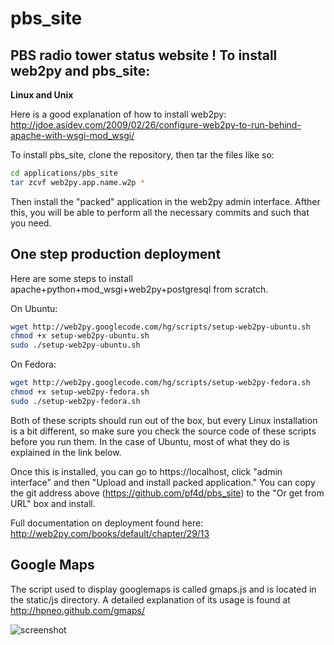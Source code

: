 pbs_site
========

PBS radio tower status website
!
To install web2py and pbs_site:
-------------------------------
**Linux and Unix**

Here is a good explanation of how to install web2py:
http://jdoe.asidev.com/2009/02/26/configure-web2py-to-run-behind-apache-with-wsgi-mod_wsgi/


To install pbs_site, clone the repository, then tar the files like so:
```bash
cd applications/pbs_site
tar zcvf web2py.app.name.w2p *
```
Then install the "packed" application in the web2py admin interface.  Afther this, you will be able to perform all the necessary commits and such that you need.


One step production deployment
------------------------------
Here are some steps to install apache+python+mod_wsgi+web2py+postgresql from scratch.

On Ubuntu:
```bash
wget http://web2py.googlecode.com/hg/scripts/setup-web2py-ubuntu.sh 
chmod +x setup-web2py-ubuntu.sh
sudo ./setup-web2py-ubuntu.sh
```

On Fedora:
```bash
wget http://web2py.googlecode.com/hg/scripts/setup-web2py-fedora.sh
chmod +x setup-web2py-fedora.sh
sudo ./setup-web2py-fedora.sh
```

Both of these scripts should run out of the box, but every Linux installation is a bit different, so make sure you check the source code of these scripts before you run them. In the case of Ubuntu, most of what they do is explained in the link below.

Once this is installed, you can go to https://localhost, click "admin interface" and then "Upload and install packed application."  You can copy the git address above (https://github.com/pf4d/pbs_site) to the "Or get from URL" box and install.

Full documentation on deployment found here:
http://web2py.com/books/default/chapter/29/13

Google Maps
-----------

The script used to display googlemaps is called gmaps.js and is located in the static/js directory.  A detailed explanation of its usage is found at http://hpneo.github.com/gmaps/


![screenshot](https://raw.github.com/pf4d/pbs_site/master/doc/images/pbs_site.png)
